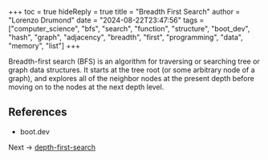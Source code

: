 +++
toc = true
hideReply = true
title = "Breadth First Search"
author = "Lorenzo Drumond"
date = "2024-08-22T23:47:56"
tags = ["computer_science",  "bfs",  "search",  "function",  "structure",  "boot_dev",  "hash",  "graph",  "adjacency",  "breadth",  "first",  "programming",  "data",  "memory",  "list"]
+++



Breadth-first search (BFS) is an algorithm for traversing or searching tree or graph data structures. It starts at the tree root (or some arbitrary node of a graph), and explores all of the neighbor nodes at the present depth before moving on to the nodes at the next depth level.

## References

- boot.dev

Next -> [depth-first-search](/wiki/depth-first-search/)
